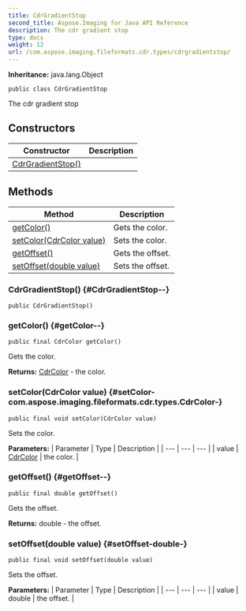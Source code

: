 ```yaml
---
title: CdrGradientStop
second_title: Aspose.Imaging for Java API Reference
description: The cdr gradient stop
type: docs
weight: 12
url: /com.aspose.imaging.fileformats.cdr.types/cdrgradientstop/
---
```

**Inheritance:**
java.lang.Object
```
public class CdrGradientStop
```

The cdr gradient stop
## Constructors

| Constructor | Description |
| --- | --- |
| [CdrGradientStop()](#CdrGradientStop--) |  |
## Methods

| Method | Description |
| --- | --- |
| [getColor()](#getColor--) | Gets the color. |
| [setColor(CdrColor value)](#setColor-com.aspose.imaging.fileformats.cdr.types.CdrColor-) | Sets the color. |
| [getOffset()](#getOffset--) | Gets the offset. |
| [setOffset(double value)](#setOffset-double-) | Sets the offset. |
### CdrGradientStop() {#CdrGradientStop--}
```
public CdrGradientStop()
```


### getColor() {#getColor--}
```
public final CdrColor getColor()
```


Gets the color.

**Returns:**
[CdrColor](../../com.aspose.imaging.fileformats.cdr.types/cdrcolor) - the color.
### setColor(CdrColor value) {#setColor-com.aspose.imaging.fileformats.cdr.types.CdrColor-}
```
public final void setColor(CdrColor value)
```


Sets the color.

**Parameters:**
| Parameter | Type | Description |
| --- | --- | --- |
| value | [CdrColor](../../com.aspose.imaging.fileformats.cdr.types/cdrcolor) | the color. |

### getOffset() {#getOffset--}
```
public final double getOffset()
```


Gets the offset.

**Returns:**
double - the offset.
### setOffset(double value) {#setOffset-double-}
```
public final void setOffset(double value)
```


Sets the offset.

**Parameters:**
| Parameter | Type | Description |
| --- | --- | --- |
| value | double | the offset. |

